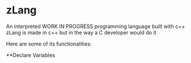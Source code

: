 # zLang
An interpreted WORK IN PROGRESS programming language built with c++
zLang is made in c++ but in the way a C developer would do it

Here are some of its functionalities:

**Declare Variables

```zLang
